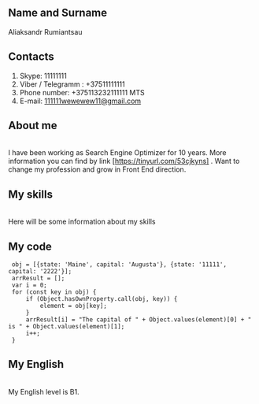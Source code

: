 ## Name and Surname
<p>Aliaksandr Rumiantsau

## Contacts

1. Skype: 11111111
2. Viber / Telegramm : +37511111111
3. Phone number: +375113232111111 MTS
4. E-mail: 111111wewewew11@gmail.com

## About me
<br />I have been working as Search Engine Optimizer for 10 years. More information you can find by link [https://tinyurl.com/53cjkyns] .
Want to change my profession and grow in Front End direction. 

## My skills
<br />Here will be some information about my skills
<br />

## My code
```
 obj = [{state: 'Maine', capital: 'Augusta'}, {state: '11111', capital: '2222'}];
 arrResult = [];
 var i = 0;
 for (const key in obj) {
     if (Object.hasOwnProperty.call(obj, key)) {
         element = obj[key];
     }
     arrResult[i] = "The capital of " + Object.values(element)[0] + " is " + Object.values(element)[1];
     i++;
 }   
 ```

## My English
<br />My English level is B1. 
 
